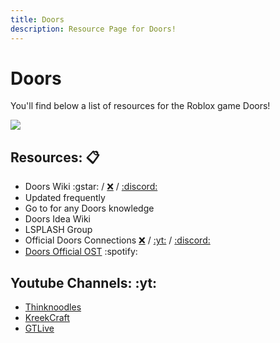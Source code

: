 ```yaml
---
title: Doors
description: Resource Page for Doors!
---
```


# **Doors**

You'll find below a list of resources for the Roblox game Doors!

![](/doorsbanner.png)

## Resources: :clipboard:

- Doors Wiki :gstar: <Badge type="tip" icon="i-simple-icons-fandom" text="Link" link="https://doors-game.fandom.com/wiki/DOORS_Wiki" /> / [:x:](https://twitter.com/DoorsWiki) / [:discord:](https://discord.gg/SpKAgJDuVn) <tooltip><li>Updated frequently</li><li>Go to for any Doors knowledge</li></tooltip>
- Doors Idea Wiki <Badge type="tip" icon="i-simple-icons-fandom" text="Link" link="https://doors-ideas.fandom.com/wiki/DOORS_Ideas_Wiki" />
- LSPLASH Group <Badge type="tip" icon="i-simple-icons-roblox" text="Group" link="https://www.roblox.com/groups/3049798/LSPLASH#!" />
- Official Doors Connections [:x:](https://x.com/DoorsRoblox) / [:yt:](https://youtube.com/c/LSPLASH) / [:discord:](https://discord.gg/8TWD9V9)
- [Doors Official OST](https://open.spotify.com/artist/03R6r9e5DPFzPQ0UJojAIn/discography/single) :spotify:

## Youtube Channels: :yt:

- [Thinknoodles](https://www.youtube.com/playlist?list=PL2Vioa5ExuerIQmZNwWzpwodbyYLWd339)
- [KreekCraft](https://www.youtube.com/@KreekCraft)
- [GTLive](https://www.youtube.com/playlist?list=PL5P5eGJK4qOcKWwiIPRPO3nFLjHPrKoPl)
